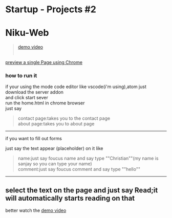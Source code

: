 # Startup - Projects #2

# Niku-Web


>[demo video](https://www.youtube.com/watch?v=mchXgpL_5gM&t=0s&list=PLTQ41TEP2ikhO__sh_DHP17mG9aOOdZch&index=4) <br /> <br />

[preview a single Page using Chrome ](https://htmlpreview.github.io/?https://github.com/sanjaykhanssk/niku-web/blob/master/contact.html)
### how to run it <br />
if your using the mode code editor like vscode(i'm using),atom
just download the server addon <br />
and click start sever<br />
run the home.html in chrome browser<br />
just say 
>contact page:takes you to the contact page<br />
>about page:takes you to about page
_________________________________________
if you want to fill out forms 

just say the text appear (placeholder) on it like 
>name:just say foucus name and say type ""Christian""(my name is sanjay so you can type your name)<br />
>comment:just say foucus comment and say type ""hello""
-----------------------------------------------
select the text on the page and just say Read;it will automatically starts reading on that
--------------------------------------------------------------------
better watch the [demo video](https://www.youtube.com/watch?v=mchXgpL_5gM&t=0s&list=PLTQ41TEP2ikhO__sh_DHP17mG9aOOdZch&index=4)
